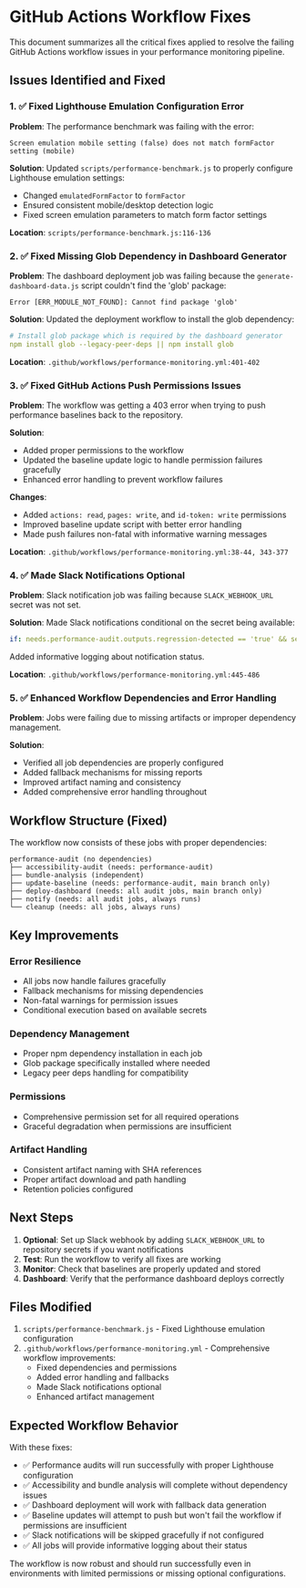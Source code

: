 # GitHub Actions Workflow Fixes

This document summarizes all the critical fixes applied to resolve the failing GitHub Actions workflow issues in your performance monitoring pipeline.

## Issues Identified and Fixed

### 1. ✅ Fixed Lighthouse Emulation Configuration Error

**Problem**: The performance benchmark was failing with the error:
```
Screen emulation mobile setting (false) does not match formFactor setting (mobile)
```

**Solution**: Updated `scripts/performance-benchmark.js` to properly configure Lighthouse emulation settings:
- Changed `emulatedFormFactor` to `formFactor`
- Ensured consistent mobile/desktop detection logic
- Fixed screen emulation parameters to match form factor settings

**Location**: `scripts/performance-benchmark.js:116-136`

### 2. ✅ Fixed Missing Glob Dependency in Dashboard Generator

**Problem**: The dashboard deployment job was failing because the `generate-dashboard-data.js` script couldn't find the 'glob' package:
```
Error [ERR_MODULE_NOT_FOUND]: Cannot find package 'glob'
```

**Solution**: Updated the deployment workflow to install the glob dependency:
```yaml
# Install glob package which is required by the dashboard generator
npm install glob --legacy-peer-deps || npm install glob
```

**Location**: `.github/workflows/performance-monitoring.yml:401-402`

### 3. ✅ Fixed GitHub Actions Push Permissions Issues

**Problem**: The workflow was getting a 403 error when trying to push performance baselines back to the repository.

**Solution**: 
- Added proper permissions to the workflow
- Updated the baseline update logic to handle permission failures gracefully
- Enhanced error handling to prevent workflow failures

**Changes**:
- Added `actions: read`, `pages: write`, and `id-token: write` permissions
- Improved baseline update script with better error handling
- Made push failures non-fatal with informative warning messages

**Location**: `.github/workflows/performance-monitoring.yml:38-44, 343-377`

### 4. ✅ Made Slack Notifications Optional

**Problem**: Slack notification job was failing because `SLACK_WEBHOOK_URL` secret was not set.

**Solution**: Made Slack notifications conditional on the secret being available:
```yaml
if: needs.performance-audit.outputs.regression-detected == 'true' && secrets.SLACK_WEBHOOK_URL != ''
```

Added informative logging about notification status.

**Location**: `.github/workflows/performance-monitoring.yml:445-486`

### 5. ✅ Enhanced Workflow Dependencies and Error Handling

**Problem**: Jobs were failing due to missing artifacts or improper dependency management.

**Solution**:
- Verified all job dependencies are properly configured
- Added fallback mechanisms for missing reports
- Improved artifact naming and consistency
- Added comprehensive error handling throughout

## Workflow Structure (Fixed)

The workflow now consists of these jobs with proper dependencies:

```
performance-audit (no dependencies)
├── accessibility-audit (needs: performance-audit)
├── bundle-analysis (independent)
├── update-baseline (needs: performance-audit, main branch only)
├── deploy-dashboard (needs: all audit jobs, main branch only)
├── notify (needs: all audit jobs, always runs)
└── cleanup (needs: all jobs, always runs)
```

## Key Improvements

### Error Resilience
- All jobs now handle failures gracefully
- Fallback mechanisms for missing dependencies
- Non-fatal warnings for permission issues
- Conditional execution based on available secrets

### Dependency Management
- Proper npm dependency installation in each job
- Glob package specifically installed where needed
- Legacy peer deps handling for compatibility

### Permissions
- Comprehensive permission set for all required operations
- Graceful degradation when permissions are insufficient

### Artifact Handling
- Consistent artifact naming with SHA references
- Proper artifact download and path handling
- Retention policies configured

## Next Steps

1. **Optional**: Set up Slack webhook by adding `SLACK_WEBHOOK_URL` to repository secrets if you want notifications
2. **Test**: Run the workflow to verify all fixes are working
3. **Monitor**: Check that baselines are properly updated and stored
4. **Dashboard**: Verify that the performance dashboard deploys correctly

## Files Modified

1. `scripts/performance-benchmark.js` - Fixed Lighthouse emulation configuration
2. `.github/workflows/performance-monitoring.yml` - Comprehensive workflow improvements:
   - Fixed dependencies and permissions
   - Added error handling and fallbacks
   - Made Slack notifications optional
   - Enhanced artifact management

## Expected Workflow Behavior

With these fixes:
- ✅ Performance audits will run successfully with proper Lighthouse configuration
- ✅ Accessibility and bundle analysis will complete without dependency issues
- ✅ Dashboard deployment will work with fallback data generation
- ✅ Baseline updates will attempt to push but won't fail the workflow if permissions are insufficient
- ✅ Slack notifications will be skipped gracefully if not configured
- ✅ All jobs will provide informative logging about their status

The workflow is now robust and should run successfully even in environments with limited permissions or missing optional configurations.
